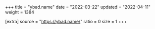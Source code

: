 +++
title = "ybad.name"
date = "2022-03-22"
updated = "2022-04-11"
weight = 1384

[extra]
source = "https://ybad.name/"
ratio = 0
size = 1
+++
